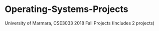 # Operating-Systems-Projects
University of Marmara, CSE3033 2018 Fall Projects (Includes 2 projects)
